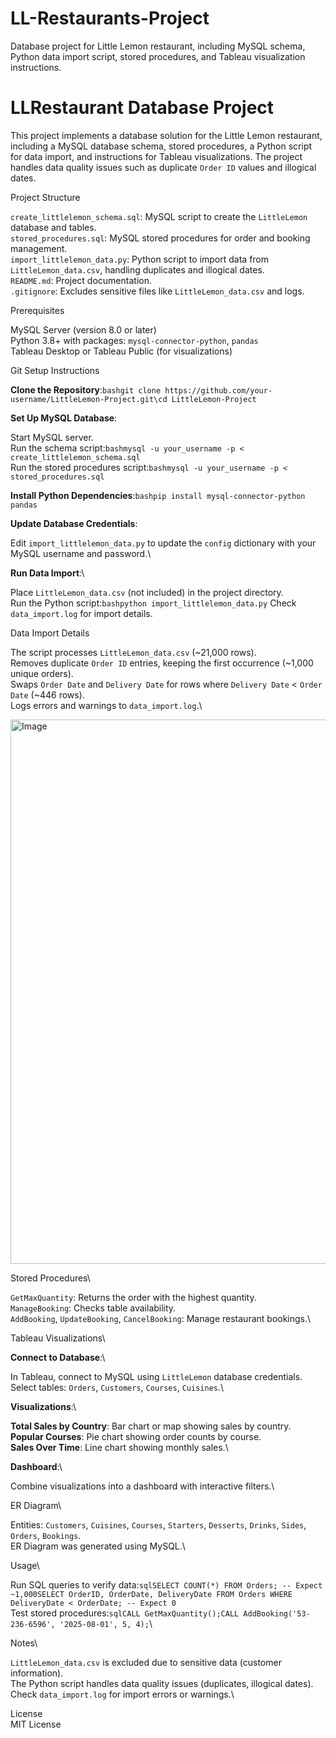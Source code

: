 # LL-Restaurants-Project
Database project for Little Lemon restaurant, including MySQL schema, Python data import script, stored procedures, and Tableau visualization instructions.

# LLRestaurant Database Project
This project implements a database solution for the Little Lemon restaurant, including a MySQL database schema, stored procedures, a Python script for data import, and instructions for Tableau visualizations. The project handles data quality issues such as duplicate `Order ID` values and illogical dates.

Project Structure

`create_littlelemon_schema.sql`: MySQL script to create the `LittleLemon` database and tables.\
`stored_procedures.sql`: MySQL stored procedures for order and booking management.\
`import_littlelemon_data.py`: Python script to import data from `LittleLemon_data.csv`, handling duplicates and illogical dates.\
`README.md`: Project documentation.\
`.gitignore`: Excludes sensitive files like `LittleLemon_data.csv` and logs.

Prerequisites

MySQL Server (version 8.0 or later)\
Python 3.8+ with packages: `mysql-connector-python`, `pandas`\
Tableau Desktop or Tableau Public (for visualizations)

Git
Setup Instructions

**Clone the Repository**:```bashgit clone https://github.com/your-username/LittleLemon-Project.git\cd LittleLemon-Project```

**Set Up MySQL Database**:


Start MySQL server.\
Run the schema script:```bashmysql -u your_username -p < create_littlelemon_schema.sql```\
Run the stored procedures script:```bashmysql -u your_username -p < stored_procedures.sql```


**Install Python Dependencies**:```bashpip install mysql-connector-python pandas```

**Update Database Credentials**:


Edit `import_littlelemon_data.py` to update the `config` dictionary with your MySQL username and password.\


**Run Data Import**:\


Place `LittleLemon_data.csv` (not included) in the project directory.\
Run the Python script:```bashpython import_littlelemon_data.py```
Check `data_import.log` for import details.

Data Import Details

The script processes `LittleLemon_data.csv` (~21,000 rows).\
Removes duplicate `Order ID` entries, keeping the first occurrence (~1,000 unique orders).\
Swaps `Order Date` and `Delivery Date` for rows where `Delivery Date` < `Order Date` (~446 rows).\
Logs errors and warnings to `data_import.log`.\

<img width="589" height="871" alt="Image" src="https://github.com/user-attachments/assets/1e6b8b01-18dd-4342-b946-d0deb12853b9" />

Stored Procedures\

`GetMaxQuantity`: Returns the order with the highest quantity.\
`ManageBooking`: Checks table availability.\
`AddBooking`, `UpdateBooking`, `CancelBooking`: Manage restaurant bookings.\

Tableau Visualizations\

**Connect to Database**:\


In Tableau, connect to MySQL using `LittleLemon` database credentials.\
Select tables: `Orders`, `Customers`, `Courses`, `Cuisines`.\


**Visualizations**:\


**Total Sales by Country**: Bar chart or map showing sales by country.\
**Popular Courses**: Pie chart showing order counts by course.\
**Sales Over Time**: Line chart showing monthly sales.\


**Dashboard**:\


Combine visualizations into a dashboard with interactive filters.\

ER Diagram\

Entities: `Customers`, `Cuisines`, `Courses`, `Starters`, `Desserts`, `Drinks`, `Sides`, `Orders`, `Bookings`.\
ER Diagram was generated using MySQL.\\

Usage\

Run SQL queries to verify data:```sqlSELECT COUNT(*) FROM Orders; -- Expect ~1,000SELECT OrderID, OrderDate, DeliveryDate FROM Orders WHERE DeliveryDate < OrderDate; -- Expect 0```\
Test stored procedures:```sqlCALL GetMaxQuantity();CALL AddBooking('53-236-6596', '2025-08-01', 5, 4);```\

Notes\

`LittleLemon_data.csv` is excluded due to sensitive data (customer information).\
The Python script handles data quality issues (duplicates, illogical dates).\
Check `data_import.log` for import errors or warnings.\

License\
MIT License
